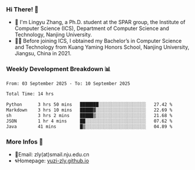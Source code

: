 ### Hi There! 👋 
- 🐳 I'm Lingyu Zhang, a Ph.D. student at the SPAR group, the Institute of Computer Science (ICS), Department of Computer Science and Technology, Nanjing University.
- 🧑‍🎓 Before joining ICS, I obtained my Bachelor’s in Computer Science and Technology from Kuang Yaming Honors School, Nanjing University, Jiangsu, China in 2021.

### Weekly Development Breakdown :bar_chart:

<!--START_SECTION:waka-->

```txt
From: 03 September 2025 - To: 10 September 2025

Total Time: 14 hrs

Python      3 hrs 50 mins   ███████░░░░░░░░░░░░░░░░░░   27.42 %
Markdown    3 hrs 10 mins   █████▓░░░░░░░░░░░░░░░░░░░   22.69 %
sh          3 hrs 2 mins    █████▒░░░░░░░░░░░░░░░░░░░   21.68 %
JSON        1 hr 4 mins     ██░░░░░░░░░░░░░░░░░░░░░░░   07.62 %
Java        41 mins         █▒░░░░░░░░░░░░░░░░░░░░░░░   04.89 %
```

<!--END_SECTION:waka-->

<!--
### Github Contributions :octocat:

![](https://raw.githubusercontent.com/yuzi-zly/yuzi-zly/output/github-contribution-grid-snake.svg)              
-->

### More Infos 📖

- 📧Email: zly(at)smail.nju.edu.cn
- 🌀Homepage: [yuzi-zly.github.io](https://yuzi-zly.github.io/)
